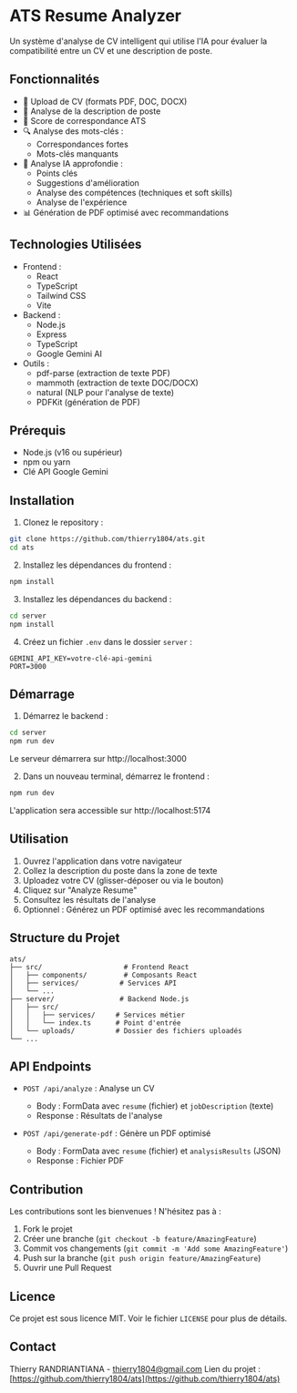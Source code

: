 # ATS Resume Analyzer

Un système d'analyse de CV intelligent qui utilise l'IA pour évaluer la compatibilité entre un CV et une description de poste.

## Fonctionnalités

- 📄 Upload de CV (formats PDF, DOC, DOCX)
- 📝 Analyse de la description de poste
- 🎯 Score de correspondance ATS
- 🔍 Analyse des mots-clés :
  - Correspondances fortes
  - Mots-clés manquants
- 🤖 Analyse IA approfondie :
  - Points clés
  - Suggestions d'amélioration
  - Analyse des compétences (techniques et soft skills)
  - Analyse de l'expérience
- 📊 Génération de PDF optimisé avec recommandations

## Technologies Utilisées

- Frontend :
  - React
  - TypeScript
  - Tailwind CSS
  - Vite
- Backend :
  - Node.js
  - Express
  - TypeScript
  - Google Gemini AI
- Outils :
  - pdf-parse (extraction de texte PDF)
  - mammoth (extraction de texte DOC/DOCX)
  - natural (NLP pour l'analyse de texte)
  - PDFKit (génération de PDF)

## Prérequis

- Node.js (v16 ou supérieur)
- npm ou yarn
- Clé API Google Gemini

## Installation

1. Clonez le repository :
```bash
git clone https://github.com/thierry1804/ats.git
cd ats
```

2. Installez les dépendances du frontend :
```bash
npm install
```

3. Installez les dépendances du backend :
```bash
cd server
npm install
```

4. Créez un fichier `.env` dans le dossier `server` :
```env
GEMINI_API_KEY=votre-clé-api-gemini
PORT=3000
```

## Démarrage

1. Démarrez le backend :
```bash
cd server
npm run dev
```
Le serveur démarrera sur http://localhost:3000

2. Dans un nouveau terminal, démarrez le frontend :
```bash
npm run dev
```
L'application sera accessible sur http://localhost:5174

## Utilisation

1. Ouvrez l'application dans votre navigateur
2. Collez la description du poste dans la zone de texte
3. Uploadez votre CV (glisser-déposer ou via le bouton)
4. Cliquez sur "Analyze Resume"
5. Consultez les résultats de l'analyse
6. Optionnel : Générez un PDF optimisé avec les recommandations

## Structure du Projet

```
ats/
├── src/                    # Frontend React
│   ├── components/         # Composants React
│   ├── services/          # Services API
│   └── ...
├── server/                # Backend Node.js
│   ├── src/
│   │   ├── services/     # Services métier
│   │   └── index.ts      # Point d'entrée
│   └── uploads/          # Dossier des fichiers uploadés
└── ...
```

## API Endpoints

- `POST /api/analyze` : Analyse un CV
  - Body : FormData avec `resume` (fichier) et `jobDescription` (texte)
  - Response : Résultats de l'analyse

- `POST /api/generate-pdf` : Génère un PDF optimisé
  - Body : FormData avec `resume` (fichier) et `analysisResults` (JSON)
  - Response : Fichier PDF

## Contribution

Les contributions sont les bienvenues ! N'hésitez pas à :
1. Fork le projet
2. Créer une branche (`git checkout -b feature/AmazingFeature`)
3. Commit vos changements (`git commit -m 'Add some AmazingFeature'`)
4. Push sur la branche (`git push origin feature/AmazingFeature`)
5. Ouvrir une Pull Request

## Licence

Ce projet est sous licence MIT. Voir le fichier `LICENSE` pour plus de détails.

## Contact

Thierry RANDRIANTIANA - thierry1804@gmail.com
Lien du projet : [https://github.com/thierry1804/ats](https://github.com/thierry1804/ats) 
